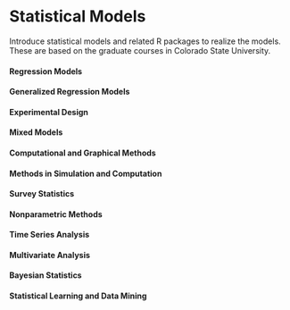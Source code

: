 # Statistical Models
Introduce statistical models and related R packages to realize the models. These are based on the graduate courses in Colorado State University. 

#### Regression Models

#### Generalized Regression Models

#### Experimental Design

#### Mixed Models

#### Computational and Graphical Methods 

#### Methods in Simulation and Computation

#### Survey Statistics

#### Nonparametric Methods

#### Time Series Analysis

#### Multivariate Analysis

#### Bayesian Statistics

#### Statistical Learning and Data Mining

